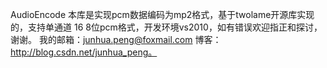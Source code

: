 AudioEncode
本库是实现pcm数据编码为mp2格式，基于twolame开源库实现的，支持单通道 16 8位pcm格式，开发环境vs2010，如有错误欢迎指正和探讨，谢谢。
我的邮箱：junhua.peng@foxmail.com 博客：http://blog.csdn.net/junhua_peng。
